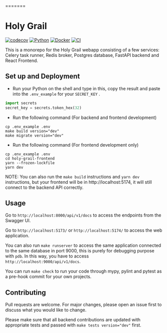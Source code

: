 =======

# Holy Grail

[![codecov](https://codecov.io/gh/vichannnnn/fastapi-boilerplate/branch/main/graph/badge.svg)](https://codecov.io/gh/vichannnnn/fastapi-boilerplate)
[![Python](https://img.shields.io/badge/python-3.8-blue.svg)](https://www.python.org/)
[![Docker](https://img.shields.io/badge/built%20with-Docker-blue)](https://www.docker.com/)
[![CI](https://github.com/vichannnnn/fastapi-boilerplate/actions/workflows/codecov.yml/badge.svg)](https://github.com/vichannnnn/fastapi-boilerplate/actions)

This is a monorepo for the Holy Grail webapp consisting of a few services: Celery task runner, Redis broker, Postgres
database, FastAPI backend and React Frontend.

## Set up and Deployment

- Run your Python on the shell and type in this, copy the result and paste into the `.env_example` for your `SECRET_KEY`
  .

```python
import secrets
secret_key = secrets.token_hex(32)
```

- Run the following command (For backend and frontend development)

```
cp .env_example .env
make build version="dev"
make migrate version="dev"
```

- Run the following command (For frontend development only)

```
cp .env_example .env
cd holy-grail-frontend
yarn --frozen-lockfile
yarn dev
```

NOTE: You can also run the `make build` instructions and `yarn dev` instructions, but your frontend will be
in http://localhost:5174, it will still connect to the backend API correctly.

## Usage

Go to `http://localhost:8000/api/v1/docs` to access the endpoints from the Swagger UI.

Go to `http://localhost:5173/` or `http://localhost:5174/` to access the web application.

You can also run `make runserver` to access the same application connected to the same database in port 9000, this is
purely for debugging purpose with `pdb`. In this way, you have to access `http://localhost:9000/api/v1/docs`.

You can run `make check` to run your code through mypy, pylint and pytest as a pre-hook commit for your own projects.

## Contributing

Pull requests are welcome. For major changes, please open an issue first
to discuss what you would like to change.

Please make sure that all backend contributions are updated with appropriate tests and passed
with `make tests version="dev"` first.

